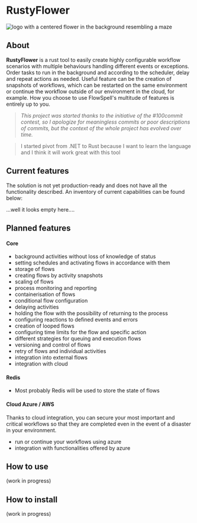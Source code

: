 # RustyFlower
![logo with a centered flower in the background resembling a maze](https://github.com/PiotrWalczak2001/RustyFlower/blob/main/assets/rustyflower_logo.png)

## About
**RustyFlower** is a rust tool to easily create highly configurable workflow scenarios with multiple behaviours handling different events or exceptions. Order tasks to run in the background and according to the scheduler, delay and repeat actions as needed. Useful feature can be the creation of snapshots of workflows, which can be restarted on the same environment or continue the workflow outside of our environment in the cloud, for example. How you choose to use FlowSpell's multitude of features is entirely up to you.

> *This project was started thanks to the initiative of the #100commit contest, so I apologize for meaningless commits or poor descriptions of commits, but the context of the whole project has evolved over time.*

> I started pivot from .NET to Rust because I want to learn the language and I think it will work great with this tool

## Current features
The solution is not yet production-ready and does not have all the functionality described.
An inventory of current capabilities can be found below:

...well it looks empty here....

## Planned features
#### Core
- background activities without loss of knowledge of status
- setting schedules and activating flows in accordance with them
- storage of flows
- creating flows by activity snapshots
- scaling of flows
- process monitoring and reporting
- containerisation of flows
- conditional flow configuration
- delaying activities
- holding the flow with the possibility of returning to the process
- configuring reactions to defined events and errors
- creation of looped flows
- configuring time limits for the flow and specific action
- different strategies for queuing and execution flows
- versioning and control of flows
- retry of flows and individual activities
- integration into external flows
- integration with cloud

#### Redis
- Most probably Redis will be used to store the state of flows

#### Cloud Azure / AWS
Thanks to cloud integration, you can secure your most important and critical workflows so that they are completed even in the event of a disaster in your environment.

- run or continue your workflows using azure
- integration with functionalities offered by azure

## How to use
(work in progress)

## How to install
(work in progress)